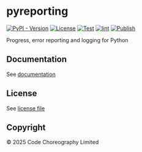 # pyreporting
[![PyPI - Version](https://img.shields.io/pypi/v/pyreporting)](https://pypi.org/project/pyreporting/)
[![License](https://img.shields.io/github/license/CodeChoreography/pyreporting)](https://github.com/CodeChoreography/pyreporting/blob/main/LICENSE)
[![Test](https://github.com/CodeChoreography/pyreporting/actions/workflows/test.yml/badge.svg)](https://github.com/CodeChoreography/pyreporting/actions/workflows/test.yml)
[![lint](https://github.com/CodeChoreography/pyreporting/actions/workflows/lint.yml/badge.svg)](https://github.com/CodeChoreography/pyreporting/actions/workflows/lint.yml)
[![Publish](https://github.com/CodeChoreography/pyreporting/actions/workflows/publish.yml/badge.svg)](https://github.com/CodeChoreography/pyreporting/actions/workflows/publish.yml)

Progress, error reporting and logging for Python

## Documentation

See [documentation](https:/CodeChoreography.github.io/pyreporting)

## License

See [license file](https://github.com/CodeChoreography/pyreporting/blob/main/LICENSE)

## Copyright

&copy; 2025 Code Choreography Limited

